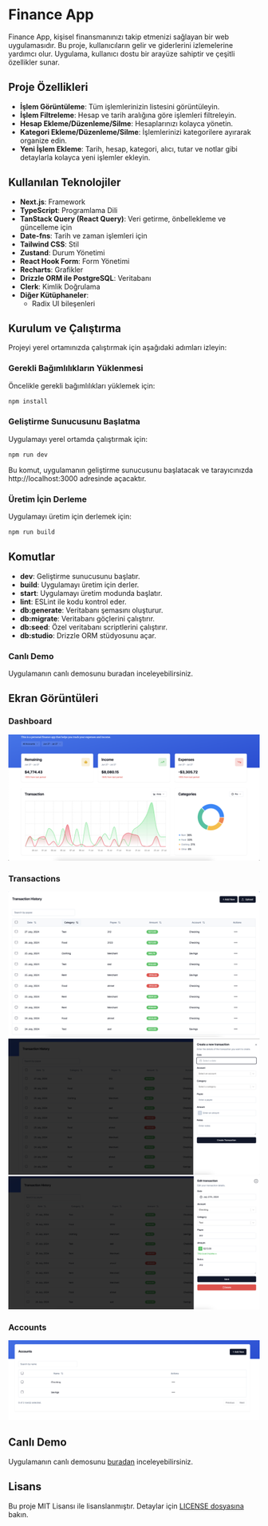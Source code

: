 # Finance App

Finance App, kişisel finansmanınızı takip etmenizi sağlayan bir web uygulamasıdır. Bu proje, kullanıcıların gelir ve giderlerini izlemelerine yardımcı olur. Uygulama, kullanıcı dostu bir arayüze sahiptir ve çeşitli özellikler sunar.

## Proje Özellikleri

- **İşlem Görüntüleme**: Tüm işlemlerinizin listesini görüntüleyin.
- **İşlem Filtreleme**: Hesap ve tarih aralığına göre işlemleri filtreleyin.
- **Hesap Ekleme/Düzenleme/Silme**: Hesaplarınızı kolayca yönetin.
- **Kategori Ekleme/Düzenleme/Silme**: İşlemlerinizi kategorilere ayırarak organize edin.
- **Yeni İşlem Ekleme**: Tarih, hesap, kategori, alıcı, tutar ve notlar gibi detaylarla kolayca yeni işlemler ekleyin.

## Kullanılan Teknolojiler

- **Next.js**: Framework
- **TypeScript**: Programlama Dili
- **TanStack Query (React Query)**: Veri getirme, önbellekleme ve güncelleme için
- **Date-fns**: Tarih ve zaman işlemleri için
- **Tailwind CSS**: Stil
- **Zustand**: Durum Yönetimi
- **React Hook Form**: Form Yönetimi
- **Recharts**: Grafikler
- **Drizzle ORM ile PostgreSQL**: Veritabanı
- **Clerk**: Kimlik Doğrulama
- **Diğer Kütüphaneler**:
  - Radix UI bileşenleri

## Kurulum ve Çalıştırma

Projeyi yerel ortamınızda çalıştırmak için aşağıdaki adımları izleyin:

### Gerekli Bağımlılıkların Yüklenmesi

Öncelikle gerekli bağımlılıkları yüklemek için:

```bash
npm install
```

### Geliştirme Sunucusunu Başlatma

Uygulamayı yerel ortamda çalıştırmak için:

```bash
npm run dev
```

Bu komut, uygulamanın geliştirme sunucusunu başlatacak ve tarayıcınızda http://localhost:3000 adresinde açacaktır.

### Üretim İçin Derleme

Uygulamayı üretim için derlemek için:

```bash
npm run build
```

## Komutlar

- **dev**: Geliştirme sunucusunu başlatır.
- **build**: Uygulamayı üretim için derler.
- **start**: Uygulamayı üretim modunda başlatır.
- **lint**: ESLint ile kodu kontrol eder.
- **db:generate**: Veritabanı şemasını oluşturur.
- **db:migrate**: Veritabanı göçlerini çalıştırır.
- **db:seed**: Özel veritabanı scriptlerini çalıştırır.
- **db:studio**: Drizzle ORM stüdyosunu açar.

### Canlı Demo

Uygulamanın canlı demosunu buradan inceleyebilirsiniz.

## Ekran Görüntüleri

### Dashboard

![Dashboard Ekran Görüntüsü](./screenshots/overview.png)

### Transactions

![Transaction Ekran Görüntüsü](./screenshots/transaction-history.png)
![Transaction Ekleme Ekran Görüntüsü](./screenshots/create-transaction.png)
![Transaction Editleme Ekran Görüntüsü](./screenshots/edit-transaction.png)

### Accounts

![Accounts Ekran Görüntüsü](./screenshots/accounts.png)

## Canlı Demo

Uygulamanın canlı demosunu [buradan](https://finance-jade.vercel.app/sign-in?redirect_url=https%3A%2F%2Ffinance-jade.vercel.app%2F) inceleyebilirsiniz.

## Lisans

Bu proje MIT Lisansı ile lisanslanmıştır. Detaylar için [LICENSE dosyasına](LICENSE) bakın.
